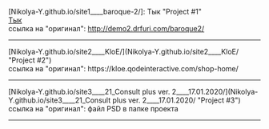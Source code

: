 [Nikolya-Y.github.io/site1____baroque-2/]: Тык "Project #1" <br>
[Тык](Nikolya-Y.github.io/site1____baroque-2/ "Project #1") <br>
ссылка на "оригинал": http://demo2.drfuri.com/baroque2/
<hr>
[Nikolya-Y.github.io/site2____KloE/](Nikolya-Y.github.io/site2____KloE/ "Project #2") <br>
ссылка на "оригинал": https://kloe.qodeinteractive.com/shop-home/
<hr>
[Nikolya-Y.github.io/site3____21_Consult plus ver. 2____17.01.2020/](Nikolya-Y.github.io/site3____21_Consult plus ver. 2____17.01.2020/ "Project #3") <br>
ссылка на "оригинал": файл PSD в папке проекта
<hr>
